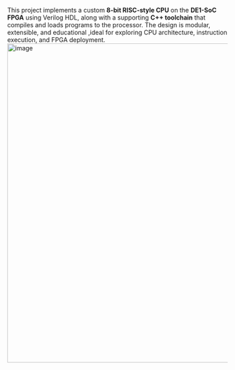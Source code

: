 This project implements a custom **8-bit RISC-style CPU** on the **DE1-SoC FPGA** using Verilog HDL, along with a supporting **C++ toolchain** that compiles and loads programs to the processor. The design is modular, extensible, and educational ,ideal for exploring CPU architecture, instruction execution, and FPGA deployment. 
<img width="1440" height="730" alt="image" src="https://github.com/user-attachments/assets/05584f9b-0997-4aa3-a132-e7fcfd59a223" />
